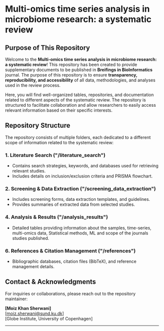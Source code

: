 # Multi-omics time series analysis in microbiome research: a systematic review


## Purpose of This Repository
Welcome to the **Multi-omics time series analysis in microbiome research: a systematic review**! This repository has been created to provide supplementary documents to be published in **Breifings in BioInformatics** journal. The purpose of this repository is to ensure **transparency, reproducibility, and accessibility** of all data, methodologies, and analyses used in the review process.

Here, you will find well-organized tables, repositories, and documentation related to different aspects of the systematic review. The repository is structured to facilitate collaboration and allow researchers to easily access relevant information based on their specific interests.

## Repository Structure
The repository consists of multiple folders, each dedicated to a different scope of information related to the systematic review:

### 1. **Literature Search ("/literature_search")**
   - Contains search strategies, keywords, and databases used for retrieving relevant studies.
   - Includes details on inclusion/exclusion criteria and PRISMA flowchart.
   
### 2. **Screening & Data Extraction ("/screening_data_extraction")**
   - Includes screening forms, data extraction templates, and guidelines.
   - Provides summaries of extracted data from selected studies.
   
### 4. **Analysis & Results ("/analysis_results")**
   - Detailed tables providing information about the samples, time-series, multi-omics data, Statistical methods, ML and scope of the journals studies published.
   
### 6. **References & Citation Management ("/references")**
   - Bibliographic databases, citation files (BibTeX), and reference management details.

## Contact & Acknowledgments
For inquiries or collaborations, please reach out to the repository maintainer:

**[Moiz Khan Sherwani]**  
[moiz.sherwani@sund.ku.dk]  
[Globe Institute, University of Copenhagen]  

---
